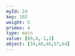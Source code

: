 ```yaml
---
myId: 24
key: 102
weight: 5
primes: 4
type: main
value: [89,4,-1,1]
object: [34,40,46,57,64]
---
```

